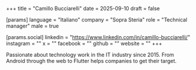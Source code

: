 +++
title = "Camillo Bucciarelli"
date = 2025-09-10
draft = false

[params]
language = "Italiano"
company = "Sopra Steria"
role = "Technical manager"
male = true

[params.social]
linkedin = "https://www.linkedin.com/in/camillo-bucciarelli/"
instagram = ""
x = ""
facebook = ""
github = ""
website = ""
+++

Passionate about technology work in the IT industry since 2015. From Android through the web to Flutter helps companies to get their target.